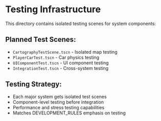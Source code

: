 # Testing Infrastructure

This directory contains isolated testing scenes for system components:

## Planned Test Scenes:
- `CartographyTestScene.tscn` - Isolated map testing
- `PlayerCarTest.tscn` - Car physics testing
- `UIComponentTest.tscn` - UI component testing
- `IntegrationTest.tscn` - Cross-system testing

## Testing Strategy:
- Each major system gets isolated test scenes
- Component-level testing before integration
- Performance and stress testing capabilities
- Matches DEVELOPMENT_RULES emphasis on testing 